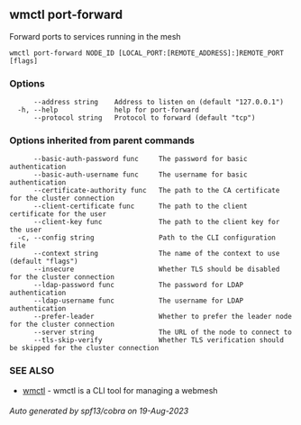## wmctl port-forward

Forward ports to services running in the mesh

```
wmctl port-forward NODE_ID [LOCAL_PORT:[REMOTE_ADDRESS]:]REMOTE_PORT [flags]
```

### Options

```
      --address string    Address to listen on (default "127.0.0.1")
  -h, --help              help for port-forward
      --protocol string   Protocol to forward (default "tcp")
```

### Options inherited from parent commands

```
      --basic-auth-password func     The password for basic authentication
      --basic-auth-username func     The username for basic authentication
      --certificate-authority func   The path to the CA certificate for the cluster connection
      --client-certificate func      The path to the client certificate for the user
      --client-key func              The path to the client key for the user
  -c, --config string                Path to the CLI configuration file
      --context string               The name of the context to use (default "flags")
      --insecure                     Whether TLS should be disabled for the cluster connection
      --ldap-password func           The password for LDAP authentication
      --ldap-username func           The username for LDAP authentication
      --prefer-leader                Whether to prefer the leader node for the cluster connection
      --server string                The URL of the node to connect to
      --tls-skip-verify              Whether TLS verification should be skipped for the cluster connection
```

### SEE ALSO

* [wmctl](wmctl.md)	 - wmctl is a CLI tool for managing a webmesh

###### Auto generated by spf13/cobra on 19-Aug-2023
